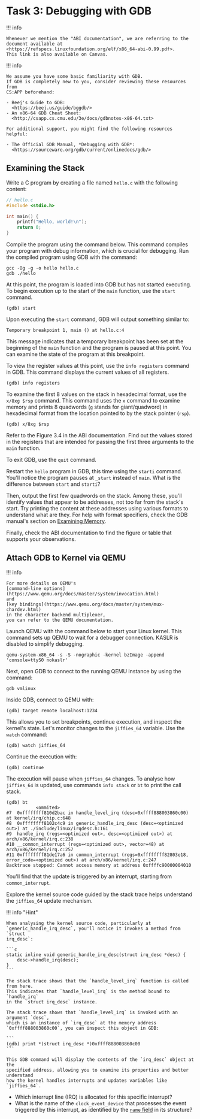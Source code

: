 # Task 3: Debugging with GDB

!!! info

    Whenever we mention the "ABI documentation", we are referring to the
    document available at
    <https://refspecs.linuxfoundation.org/elf/x86_64-abi-0.99.pdf>.
    This link is also available on Canvas.

!!! info

    We assume you have some basic familiarity with GDB.
    If GDB is completely new to you, consider reviewing these resources from
    CS:APP beforehand:

    - Beej's Guide to GDB:
      <https://beej.us/guide/bggdb/>
    - An x86-64 GDB Cheat Sheet:
      <http://csapp.cs.cmu.edu/3e/docs/gdbnotes-x86-64.txt>

    For additional support, you might find the following resources helpful:

    - The Official GDB Manual, *Debugging with GDB*:
      <https://sourceware.org/gdb/current/onlinedocs/gdb/>

## Examining the Stack

Write a C program by creating a file named `hello.c` with the following content:

```c
// hello.c
#include <stdio.h>

int main() {
    printf("Hello, world!\n");
    return 0;
}
```

Compile the program using the command below.
This command compiles your program with debug information, which is crucial for
debugging.
Run the compiled program using GDB with the command:

```
gcc -Og -g -o hello hello.c
gdb ./hello
```

At this point, the program is loaded into GDB but has not started executing.
To begin execution up to the start of the `main` function, use the `start`
command.

```
(gdb) start
```

Upon executing the `start` command, GDB will output something similar to:

```
Temporary breakpoint 1, main () at hello.c:4
```

This message indicates that a temporary breakpoint has been set at the beginning
of the `main` function and the program is paused at this point.
You can examine the state of the program at this breakpoint.

To view the register values at this point, use the `info registers` command in
GDB.
This command displays the current values of all registers.

```
(gdb) info registers
```

To examine the first 8 values on the stack in hexadecimal format, use the
`x/8xg $rsp` command.
This command uses the `x` command to examine memory and prints 8 quadwords (`g`
stands for giant/quadword) in hexadecimal format from the location pointed to by
the stack pointer (`rsp`).

```
(gdb) x/8xg $rsp
```

Refer to the Figure 3.4 in the ABI documentation.
Find out the values stored in the registers that are intended for passing the
first three arguments to the `main` function.

To exit GDB, use the `quit` command.

Restart the `hello` program in GDB, this time using the `starti` command.
You'll notice the program pauses at `_start` instead of `main`.
What is the difference between `start` and `starti`?

Then, output the first few quadwords on the stack.
Among these, you'll identify values that appear to be addresses, not too far
from the stack's start.
Try printing the content at these addresses using various formats to understand
what are they.
For help with format specifiers, check the GDB manual's section on
[Examining Memory](https://sourceware.org/gdb/current/onlinedocs/gdb.html/Memory.html).

Finally, check the ABI documentation to find the figure or table that supports
your observations.

## Attach GDB to Kernel via QEMU

!!! info

    For more details on QEMU's
    [command-line options](https://www.qemu.org/docs/master/system/invocation.html)
    and
    [key bindings](https://www.qemu.org/docs/master/system/mux-chardev.html)
    in the character backend multiplexer,
    you can refer to the QEMU documentation.

Launch QEMU with the command below to start your Linux kernel.
This command sets up QEMU to wait for a debugger connection.
KASLR is disabled to simplify debugging.

```
qemu-system-x86_64 -s -S -nographic -kernel bzImage -append 'console=ttyS0 nokaslr'
```

Next, open GDB to connect to the running QEMU instance by using the command:

```
gdb vmlinux
```

Inside GDB, connect to QEMU with:

```
(gdb) target remote localhost:1234
```

This allows you to set breakpoints, continue execution, and inspect the kernel's state.
Let's monitor changes to the `jiffies_64` variable.
Use the `watch` command:

```
(gdb) watch jiffies_64
```

Continue the execution with:

```
(gdb) continue
```

The execution will pause when `jiffies_64` changes.
To analyse how `jiffies_64` is updated, use commands `info stack` or `bt` to
print the call stack.

```
(gdb) bt
           <ommited>
#7  0xffffffff810d2bac in handle_level_irq (desc=0xffff888003860c00) at kernel/irq/chip.c:648
#8  0xffffffff8102c4c9 in generic_handle_irq_desc (desc=<optimized out>) at ./include/linux/irqdesc.h:161
#9  handle_irq (regs=<optimized out>, desc=<optimized out>) at arch/x86/kernel/irq.c:238
#10 __common_interrupt (regs=<optimized out>, vector=48) at arch/x86/kernel/irq.c:257
#11 0xffffffff81de17a6 in common_interrupt (regs=0xffffffff82803e18, error_code=<optimized out>) at arch/x86/kernel/irq.c:247
Backtrace stopped: Cannot access memory at address 0xffffc90000004010
```

You'll find that the update is triggered by an interrupt, starting from
`common_interrupt`.

Explore the kernel source code guided by the stack trace helps understand the `jiffies_64` update mechanism.

!!! info "Hint"

    When analysing the kernel source code, particularly at
    `generic_handle_irq_desc`, you'll notice it invokes a method from `struct
    irq_desc`:

    ```c
    static inline void generic_handle_irq_desc(struct irq_desc *desc) {
        desc->handle_irq(desc);
    }
    ```

    The stack trace shows that the `handle_level_irq` function is called from here.
    This indicates that `handle_level_irq` is the method bound to `handle_irq`
    in the `struct irq_desc` instance.

    The stack trace shows that `handle_level_irq` is invoked with an argument `desc`,
    which is an instance of `irq_desc` at the memory address
    `0xffff888003860c00`, you can inspect this object in GDB:

    ```
    (gdb) print *(struct irq_desc *)0xffff888003860c00
    ```

    This GDB command will display the contents of the `irq_desc` object at the
    specified address, allowing you to examine its properties and better understand
    how the kernel handles interrupts and updates variables like `jiffies_64`.

- Which interrupt line (IRQ) is allocated for this specific interrupt?
- What is the name of the `clock_event_device` that processes the event
  triggered by this interrupt, as identified by the
  [`name` field](https://elixir.bootlin.com/linux/v6.7/source/include/linux/clockchips.h#L125)
  in its structure?

